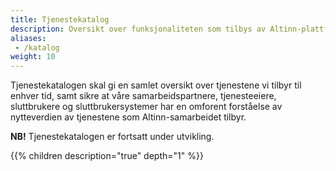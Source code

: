 ```yaml
---
title: Tjenestekatalog
description: Oversikt over funksjonaliteten som tilbys av Altinn-plattformen og Altinn-organisasjonen.
aliases:
 - /katalog
weight: 10
---
```


Tjenestekatalogen skal gi en samlet oversikt over tjenestene vi tilbyr til enhver tid,
samt sikre at våre samarbeidspartnere, tjenesteeiere, sluttbrukere og sluttbrukersystemer
har en omforent forståelse av nytteverdien av tjenestene som Altinn-samarbeidet tilbyr.

**NB!** Tjenestekatalogen er fortsatt under utvikling.

{{% children description="true" depth="1" %}}